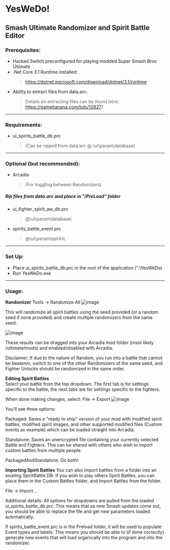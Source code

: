 # YesWeDo!
## Smash Ultimate Randomizer and Spirit Battle Editor

### Prerequisites:

  - Hacked Switch preconfigured for playing modded Super Smash Bros Ultimate
  - .Net Core 3.1 Runtime installed: 
    >https://dotnet.microsoft.com/download/dotnet/3.1/runtime
  - Ability to extract files from data.arc:  
    >Details on extracting files can be found here: https://gamebanana.com/tuts/12827)
  
__________________________________
  
### Requirements:

  - ui_spirits_battle_db.prc 
    >(Can be ripped from data.arc @ \ui\param\database\)
  
__________________________________

### Optional (but recommended):

- Arcadia 
  >(For toggling between Randomizers)

##### Rip files from data.arc and place in "/PreLoad" folder

  - ui_fighter_spirit_aw_db.prc
    >@\ui\param\database\  
  - spirits_battle_event.prc
    >@\ui\param\spirits\
  
__________________________________

### Set Up:

  - Place ui_spirits_battle_db.prc in the root of the application (".\YesWeDo\)  
  - Run YesWeDo.exe
__________________________________
  
### Usage:

  **Randomizer**
  Tools -> Randomize All
  ![image](https://user-images.githubusercontent.com/6089807/109874328-94b58600-7c34-11eb-8cf6-663e6702b890.png)
  
  This will randomize all spirit battles using the seed provided (or a random seed if none provided) and create multiple randomizers from the same seed.  
  
  ![image](https://user-images.githubusercontent.com/6089807/109873955-1527b700-7c34-11eb-91f9-0bcd0bdc4937.png)
  
  These results can be dragged into your Arcadia mod folder (msot likely /ultimate/mods) and enabled/disabled with Arcadia.
  
  Disclaimer: If due to the nature of Random, you run into a battle that cannot be beatenm, switch to one of the other Randomizers of the same seed, and Fighter Unlocks should be randomized in the same order.  
  
  **Editing Spirit Battles**  
  Select your battle from the top dropdown.  The first tab is for settings specific to the battle, the next tabs are for settings specific to the fighters.  

When done making changes, select: File -> Export
![image](https://user-images.githubusercontent.com/6089807/109875154-b19e8900-7c35-11eb-85ec-3155f02b685c.png)

You'll see three options: 

  Packaged: Saves a "ready to ship" version of your mod with modified spirit battles, modified spirit images, and other supported modified files (Custom events as example) which can be loaded straight into Arcadia.  
  
  Standalone:  Saves an unencrypted file containing your currently selected Battle and Fighters.  This can be shared with others who wish to import custom battles from multiple people.  
  
  PackagedAndStandalone: Do both!

**Importing Spirit Battles**
You can also import battles from a folder into an existing SpiritBattle DB.  If you wish to play others Spirit Battles, you can place them in the Custom Battles folder, and Import Battles from the folder.  

File -> Import... 

Additional details: 
All options for dropdowns are pulled from the loaded ui_spirits_battle_db.prc.  This means that as new Smash updates come out, you should be able to replace the file and get new parameters loaded automatically.  

If spirits_battle_event.prc is in the Preload folder, it will be used to populate Event types and labels.  This means you should be able to (if done correctly) generate new events that will load organically into the program and into the randomizer.  
